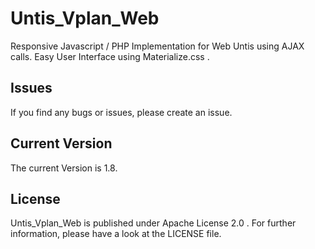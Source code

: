 # Untis_Vplan_Web
Responsive Javascript / PHP Implementation for Web Untis using AJAX calls. Easy User Interface using Materialize.css .

## Issues
If you find any bugs or issues, please create an issue.

## Current Version
The current Version is 1.8.


## License

Untis_Vplan_Web is published under Apache License 2.0 . For further information, please have a look at the LICENSE file.

